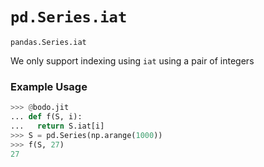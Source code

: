 # `pd.Series.iat`

`pandas.Series.iat`

We only support indexing using `iat` using a pair of integers

### Example Usage
>
``` py
>>> @bodo.jit
... def f(S, i):
...   return S.iat[i]
>>> S = pd.Series(np.arange(1000))
>>> f(S, 27)
27
```

